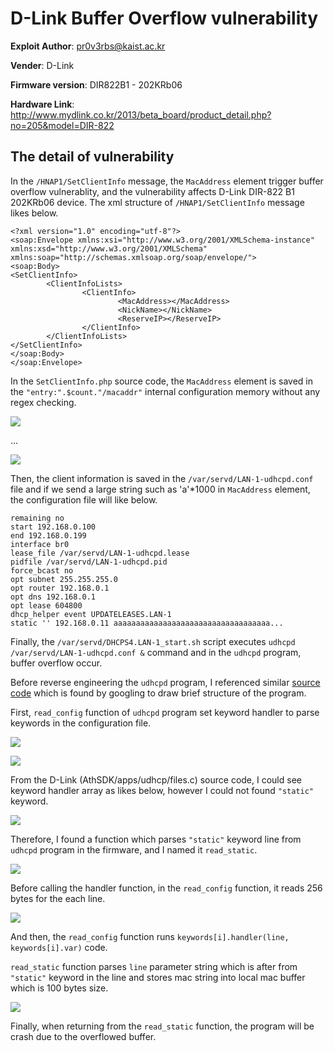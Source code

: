 # D-Link Buffer Overflow vulnerability

**Exploit Author**: pr0v3rbs@kaist.ac.kr

**Vender**: D-Link

**Firmware version**:
DIR822B1 - 202KRb06

**Hardware Link**:
http://www.mydlink.co.kr/2013/beta_board/product_detail.php?no=205&model=DIR-822

## The detail of vulnerability ##

In the `/HNAP1/SetClientInfo` message, the `MacAddress` element trigger buffer overflow vulnerablity, and the vulnerability affects D-Link DIR-822 B1 202KRb06 device. The xml structure of `/HNAP1/SetClientInfo` message likes below.

```
<?xml version="1.0" encoding="utf-8"?>
<soap:Envelope xmlns:xsi="http://www.w3.org/2001/XMLSchema-instance" xmlns:xsd="http://www.w3.org/2001/XMLSchema" xmlns:soap="http://schemas.xmlsoap.org/soap/envelope/">
<soap:Body>
<SetClientInfo>
        <ClientInfoLists>
                <ClientInfo>
                        <MacAddress></MacAddress>
                        <NickName></NickName>
                        <ReserveIP></ReserveIP>
                </ClientInfo>
        </ClientInfoLists>
</SetClientInfo>
</soap:Body>
</soap:Envelope>
```

In the `SetClientInfo.php` source code, the `MacAddress` element is saved in the `"entry:".$count."/macaddr"` internal configuration memory without any regex checking.

![](SetClientInfo.php1.png)

...

![](SetClientInfo.php2.png)

Then, the client information is saved in the `/var/servd/LAN-1-udhcpd.conf` file and if we send a large string such as 'a'*1000 in `MacAddress` element, the configuration file will like below.

```
remaining no
start 192.168.0.100
end 192.168.0.199
interface br0
lease_file /var/servd/LAN-1-udhcpd.lease
pidfile /var/servd/LAN-1-udhcpd.pid
force_bcast no
opt subnet 255.255.255.0
opt router 192.168.0.1
opt dns 192.168.0.1
opt lease 604800
dhcp_helper event UPDATELEASES.LAN-1
static '' 192.168.0.11 aaaaaaaaaaaaaaaaaaaaaaaaaaaaaaaaaaa...
```

Finally, the `/var/servd/DHCPS4.LAN-1_start.sh` script executes `udhcpd /var/servd/LAN-1-udhcpd.conf &` command and in the `udhcpd` program, buffer overflow occur.

Before reverse engineering the `udhcpd` program, I referenced similar [source code](ftp://ftp.d-link.co.za/D-LinkFTP/products/GPL/DIR-825_revB/DIR-825-B1-GPLSourceCode_.gz) which is found by googling to draw brief structure of the program.

First, `read_config` function of `udhcpd` program set keyword handler to parse keywords in the configuration file.

![](udhcpd_main.png)

![](read_config.png)

From the D-Link (AthSDK/apps/udhcp/files.c) source code, I could see keyword handler array as likes below, however I could not found `"static"` keyword.

![](keywords.png)

Therefore, I found a function which parses `"static"` keyword line from `udhcpd` program in the firmware, and I named it `read_static`.

![](keyword_static.png)

Before calling the handler function, in the `read_config` function, it reads 256 bytes for the each line.

![](udhcpd_read_config.png)

And then, the `read_config` function runs `keywords[i].handler(line, keywords[i].var)` code.

`read_static` function parses `line` parameter string which is after from `"static"` keyword in the line and stores mac string into local mac buffer which is 100 bytes size.

![](read_static.png)

Finally, when returning from the `read_static` function, the program will be crash due to the overflowed buffer.